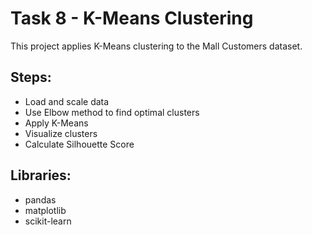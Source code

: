 # Task 8 - K-Means Clustering

This project applies K-Means clustering to the Mall Customers dataset.

## Steps:
- Load and scale data
- Use Elbow method to find optimal clusters
- Apply K-Means
- Visualize clusters
- Calculate Silhouette Score

## Libraries:
- pandas
- matplotlib
- scikit-learn
